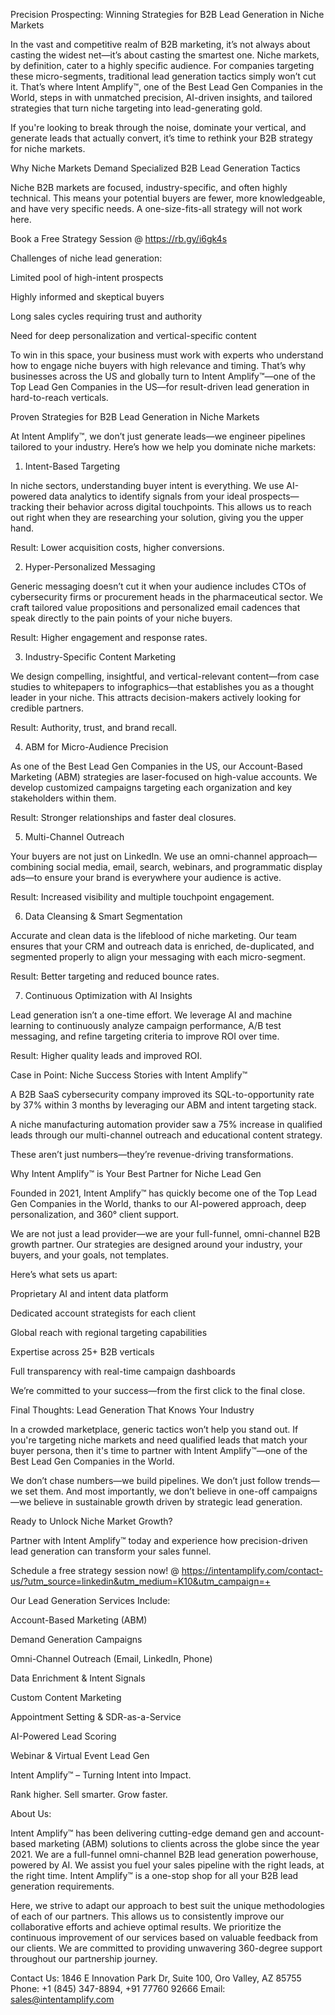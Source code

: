 Precision Prospecting: Winning Strategies for B2B Lead Generation in Niche Markets

In the vast and competitive realm of B2B marketing, it’s not always about casting the widest net—it’s about casting the smartest one. Niche markets, by definition, cater to a highly specific audience. For companies targeting these micro-segments, traditional lead generation tactics simply won’t cut it. That’s where Intent Amplify™, one of the Best Lead Gen Companies in the World, steps in with unmatched precision, AI-driven insights, and tailored strategies that turn niche targeting into lead-generating gold.

If you're looking to break through the noise, dominate your vertical, and generate leads that actually convert, it’s time to rethink your B2B strategy for niche markets.

Why Niche Markets Demand Specialized B2B Lead Generation Tactics

Niche B2B markets are focused, industry-specific, and often highly technical. This means your potential buyers are fewer, more knowledgeable, and have very specific needs. A one-size-fits-all strategy will not work here.

Book a Free Strategy Session @ https://rb.gy/i6gk4s  

Challenges of niche lead generation:

Limited pool of high-intent prospects

Highly informed and skeptical buyers

Long sales cycles requiring trust and authority

Need for deep personalization and vertical-specific content

To win in this space, your business must work with experts who understand how to engage niche buyers with high relevance and timing. That’s why businesses across the US and globally turn to Intent Amplify™—one of the Top Lead Gen Companies in the US—for result-driven lead generation in hard-to-reach verticals.

Proven Strategies for B2B Lead Generation in Niche Markets

At Intent Amplify™, we don’t just generate leads—we engineer pipelines tailored to your industry. Here’s how we help you dominate niche markets:

1. Intent-Based Targeting

In niche sectors, understanding buyer intent is everything. We use AI-powered data analytics to identify signals from your ideal prospects—tracking their behavior across digital touchpoints. This allows us to reach out right when they are researching your solution, giving you the upper hand.

Result: Lower acquisition costs, higher conversions.

2. Hyper-Personalized Messaging

Generic messaging doesn’t cut it when your audience includes CTOs of cybersecurity firms or procurement heads in the pharmaceutical sector. We craft tailored value propositions and personalized email cadences that speak directly to the pain points of your niche buyers.

Result: Higher engagement and response rates.

3. Industry-Specific Content Marketing

We design compelling, insightful, and vertical-relevant content—from case studies to whitepapers to infographics—that establishes you as a thought leader in your niche. This attracts decision-makers actively looking for credible partners.

Result: Authority, trust, and brand recall.

4. ABM for Micro-Audience Precision

As one of the Best Lead Gen Companies in the US, our Account-Based Marketing (ABM) strategies are laser-focused on high-value accounts. We develop customized campaigns targeting each organization and key stakeholders within them.

Result: Stronger relationships and faster deal closures.

5. Multi-Channel Outreach

Your buyers are not just on LinkedIn. We use an omni-channel approach—combining social media, email, search, webinars, and programmatic display ads—to ensure your brand is everywhere your audience is active.

Result: Increased visibility and multiple touchpoint engagement.

6. Data Cleansing & Smart Segmentation

Accurate and clean data is the lifeblood of niche marketing. Our team ensures that your CRM and outreach data is enriched, de-duplicated, and segmented properly to align your messaging with each micro-segment.

Result: Better targeting and reduced bounce rates.

7. Continuous Optimization with AI Insights

Lead generation isn’t a one-time effort. We leverage AI and machine learning to continuously analyze campaign performance, A/B test messaging, and refine targeting criteria to improve ROI over time.

Result: Higher quality leads and improved ROI.

Case in Point: Niche Success Stories with Intent Amplify™

A B2B SaaS cybersecurity company improved its SQL-to-opportunity rate by 37% within 3 months by leveraging our ABM and intent targeting stack.

A niche manufacturing automation provider saw a 75% increase in qualified leads through our multi-channel outreach and educational content strategy.

These aren’t just numbers—they’re revenue-driving transformations.

Why Intent Amplify™ is Your Best Partner for Niche Lead Gen

Founded in 2021, Intent Amplify™ has quickly become one of the Top Lead Gen Companies in the World, thanks to our AI-powered approach, deep personalization, and 360° client support.

We are not just a lead provider—we are your full-funnel, omni-channel B2B growth partner. Our strategies are designed around your industry, your buyers, and your goals, not templates.

Here’s what sets us apart:

Proprietary AI and intent data platform

Dedicated account strategists for each client

Global reach with regional targeting capabilities

Expertise across 25+ B2B verticals

Full transparency with real-time campaign dashboards

We’re committed to your success—from the first click to the final close.

Final Thoughts: Lead Generation That Knows Your Industry

In a crowded marketplace, generic tactics won’t help you stand out. If you're targeting niche markets and need qualified leads that match your buyer persona, then it's time to partner with Intent Amplify™—one of the Best Lead Gen Companies in the World.

We don’t chase numbers—we build pipelines. We don’t just follow trends—we set them. And most importantly, we don’t believe in one-off campaigns—we believe in sustainable growth driven by strategic lead generation.

Ready to Unlock Niche Market Growth?

Partner with Intent Amplify™ today and experience how precision-driven lead generation can transform your sales funnel.

Schedule a free strategy session now! @ https://intentamplify.com/contact-us/?utm_source=linkedin&utm_medium=K10&utm_campaign=+

Our Lead Generation Services Include:

Account-Based Marketing (ABM)

Demand Generation Campaigns

Omni-Channel Outreach (Email, LinkedIn, Phone)

Data Enrichment & Intent Signals

Custom Content Marketing

Appointment Setting & SDR-as-a-Service

AI-Powered Lead Scoring

Webinar & Virtual Event Lead Gen

Intent Amplify™ – Turning Intent into Impact.

Rank higher. Sell smarter. Grow faster.

About Us:

Intent Amplify™ has been delivering cutting-edge demand gen and account-based marketing (ABM) solutions to clients across the globe since the year 2021. We are a full-funnel omni-channel B2B lead generation powerhouse, powered by AI. We assist you fuel your sales pipeline with the right leads, at the right time. Intent Amplify™ is a one-stop shop for all your B2B lead generation requirements.

Here, we strive to adapt our approach to best suit the unique methodologies of each of our partners. This allows us to consistently improve our collaborative efforts and achieve optimal results. We prioritize the continuous improvement of our services based on valuable feedback from our clients. We are committed to providing unwavering 360-degree support throughout our partnership journey.

Contact Us:
1846 E Innovation Park Dr,
Suite 100, Oro Valley, AZ 85755
Phone: +1 (845) 347-8894, +91 77760 92666
Email: sales@intentamplify.com
